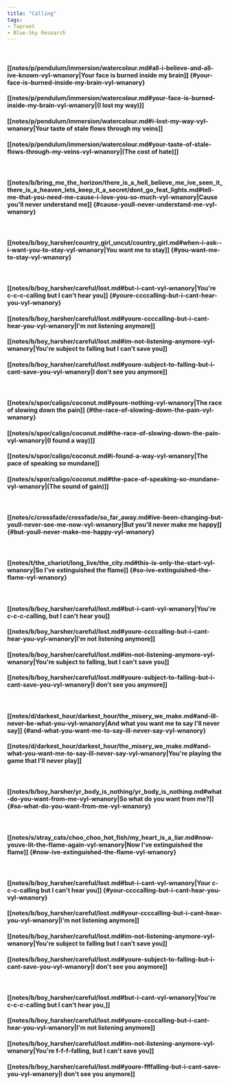 ```yaml
---
title: "Calling"
tags:
- Taproot
- Blue-Sky Research
---
```

&nbsp;
#### [[notes/p/pendulum/immersion/watercolour.md#all-i-believe-and-all-ive-known-vyl-wnanory|Your face is burned inside my brain]] {#your-face-is-burned-inside-my-brain-vyl-wnanory}
#### [[notes/p/pendulum/immersion/watercolour.md#your-face-is-burned-inside-my-brain-vyl-wnanory|(I lost my way)]]
#### [[notes/p/pendulum/immersion/watercolour.md#i-lost-my-way-vyl-wnanory|Your taste of stale flows through my veins]]
#### [[notes/p/pendulum/immersion/watercolour.md#your-taste-of-stale-flows-through-my-veins-vyl-wnanory|(The cost of hate)]]
&nbsp;
#### [[notes/b/bring_me_the_horizon/there_is_a_hell_believe_me_ive_seen_it_there_is_a_heaven_lets_keep_it_a_secret/dont_go_feat_lights.md#tell-me-that-you-need-me-cause-i-love-you-so-much-vyl-wnanory|Cause you'll never understand me]] {#cause-youll-never-understand-me-vyl-wnanory}
&nbsp;
#### [[notes/b/boy_harsher/country_girl_uncut/country_girl.md#when-i-ask--i-want-you-to-stay-vyl-wnanory|You want me to stay]] {#you-want-me-to-stay-vyl-wnanory}
&nbsp;
#### [[notes/b/boy_harsher/careful/lost.md#but-i-cant-vyl-wnanory|You're c-c-c-calling but I can't hear you]] {#youre-ccccalling-but-i-cant-hear-you-vyl-wnanory}
#### [[notes/b/boy_harsher/careful/lost.md#youre-ccccalling-but-i-cant-hear-you-vyl-wnanory|I'm not listening anymore]]
#### [[notes/b/boy_harsher/careful/lost.md#im-not-listening-anymore-vyl-wnanory|You're subject to falling but I can't save you]]
#### [[notes/b/boy_harsher/careful/lost.md#youre-subject-to-falling-but-i-cant-save-you-vyl-wnanory|I don't see you anymore]]
&nbsp;
#### [[notes/s/spor/caligo/coconut.md#youre-nothing-vyl-wnanory|The race of slowing down the pain]] {#the-race-of-slowing-down-the-pain-vyl-wnanory}
#### [[notes/s/spor/caligo/coconut.md#the-race-of-slowing-down-the-pain-vyl-wnanory|(I found a way)]]
#### [[notes/s/spor/caligo/coconut.md#i-found-a-way-vyl-wnanory|The pace of speaking so mundane]]
#### [[notes/s/spor/caligo/coconut.md#the-pace-of-speaking-so-mundane-vyl-wnanory|(The sound of gain)]]
&nbsp;
#### [[notes/c/crossfade/crossfade/so_far_away.md#ive-been-changing-but-youll-never-see-me-now-vyl-wnanory|But you'll never make me happy]] {#but-youll-never-make-me-happy-vyl-wnanory}
&nbsp;
#### [[notes/t/the_chariot/long_live/the_city.md#this-is-only-the-start-vyl-wnanory|So I've extinguished the flame]] {#so-ive-extinguished-the-flame-vyl-wnanory}
&nbsp;
#### [[notes/b/boy_harsher/careful/lost.md#but-i-cant-vyl-wnanory|You're c-c-c-calling, but I can't hear you]]
#### [[notes/b/boy_harsher/careful/lost.md#youre-ccccalling-but-i-cant-hear-you-vyl-wnanory|I'm not listening anymore]]
#### [[notes/b/boy_harsher/careful/lost.md#im-not-listening-anymore-vyl-wnanory|You're subject to falling, but I can't save you]]
#### [[notes/b/boy_harsher/careful/lost.md#youre-subject-to-falling-but-i-cant-save-you-vyl-wnanory|I don't see you anymore]]
&nbsp;
#### [[notes/d/darkest_hour/darkest_hour/the_misery_we_make.md#and-ill-never-be-what-you-vyl-wnanory|And what you want me to say I'll never say]] {#and-what-you-want-me-to-say-ill-never-say-vyl-wnanory}
#### [[notes/d/darkest_hour/darkest_hour/the_misery_we_make.md#and-what-you-want-me-to-say-ill-never-say-vyl-wnanory|You're playing the game that I'll never play]]
&nbsp;
#### [[notes/b/boy_harsher/yr_body_is_nothing/yr_body_is_nothing.md#what-do-you-want-from-me-vyl-wnanory|So what do you want from me?]] {#so-what-do-you-want-from-me-vyl-wnanory}
&nbsp;
#### [[notes/s/stray_cats/choo_choo_hot_fish/my_heart_is_a_liar.md#now-youve-lit-the-flame-again-vyl-wnanory|Now I've extinguished the flame]] {#now-ive-extinguished-the-flame-vyl-wnanory}
&nbsp;
#### [[notes/b/boy_harsher/careful/lost.md#but-i-cant-vyl-wnanory|Your c-c-c-calling but I can't hear you]] {#your-ccccalling-but-i-cant-hear-you-vyl-wnanory}
#### [[notes/b/boy_harsher/careful/lost.md#your-ccccalling-but-i-cant-hear-you-vyl-wnanory|I'm not listening anymore]]
#### [[notes/b/boy_harsher/careful/lost.md#im-not-listening-anymore-vyl-wnanory|You're subject to falling but I can't save you]]
#### [[notes/b/boy_harsher/careful/lost.md#youre-subject-to-falling-but-i-cant-save-you-vyl-wnanory|I don't see you anymore]]
&nbsp;
#### [[notes/b/boy_harsher/careful/lost.md#but-i-cant-vyl-wnanory|You're c-c-c-calling but I can't hear you,]]
#### [[notes/b/boy_harsher/careful/lost.md#youre-ccccalling-but-i-cant-hear-you-vyl-wnanory|I'm not listening anymore]]
#### [[notes/b/boy_harsher/careful/lost.md#im-not-listening-anymore-vyl-wnanory|You're f-f-f-falling, but I can't save you]]
#### [[notes/b/boy_harsher/careful/lost.md#youre-ffffalling-but-i-cant-save-you-vyl-wnanory|I don't see you anymore]]
